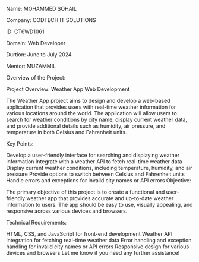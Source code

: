 Name: MOHAMMED SOHAIL

Company: CODTECH IT SOLUTIONS

ID: CT6WD1061

Domain: Web Developer

Durtion: June to July 2024

Mentor: MUZAMMIL

Overview of the Project:

Project Overview: Weather App Web Development

The Weather App project aims to design and develop a web-based application that provides users with real-time weather information for various locations around the world. The application will allow users to search for weather conditions by city name, display current weather data, and provide additional details such as humidity, air pressure, and temperature in both Celsius and Fahrenheit units.

Key Points:

Develop a user-friendly interface for searching and displaying weather information
Integrate with a weather API to fetch real-time weather data
Display current weather conditions, including temperature, humidity, and air pressure
Provide options to switch between Celsius and Fahrenheit units
Handle errors and exceptions for invalid city names or API errors
Objective:

The primary objective of this project is to create a functional and user-friendly weather app that provides accurate and up-to-date weather information to users. The app should be easy to use, visually appealing, and responsive across various devices and browsers.

Technical Requirements:

HTML, CSS, and JavaScript for front-end development
Weather API integration for fetching real-time weather data
Error handling and exception handling for invalid city names or API errors
Responsive design for various devices and browsers
Let me know if you need any further assistance!
